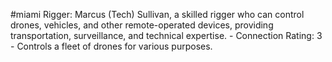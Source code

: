 #miami 
Rigger: Marcus (Tech) Sullivan, a skilled rigger who can control drones, vehicles, and other remote-operated devices, providing transportation, surveillance, and technical expertise. - Connection Rating: 3 - Controls a fleet of drones for various purposes.